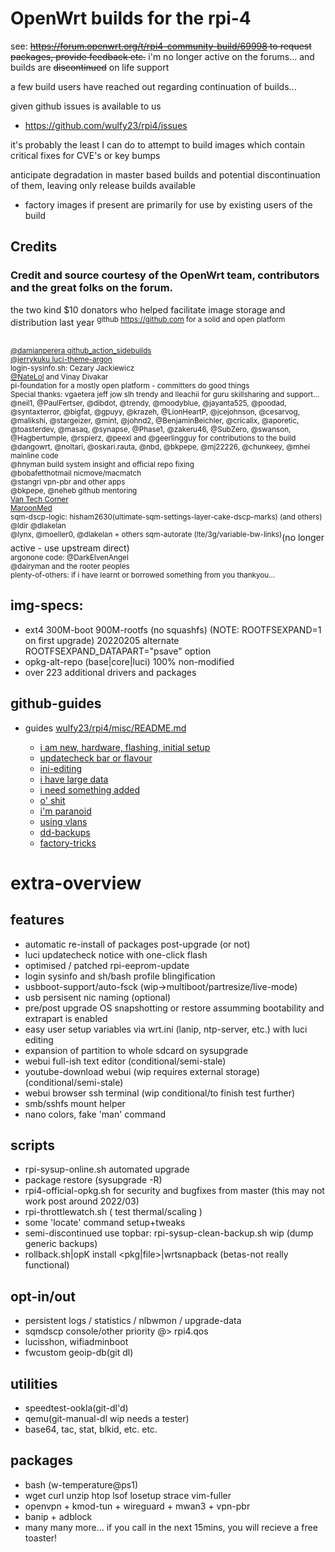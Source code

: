 

# OpenWrt builds for the rpi-4

see: <s>https://forum.openwrt.org/t/rpi4-community-build/69998 to request packages, provide feedback etc.</s> 
i'm no longer active on the forums... and builds are <s>discontinued</s> on life support

a few build users have reached out regarding continuation of builds...

given github issues is available to us

- https://github.com/wulfy23/rpi4/issues

it's probably the least I can do to attempt to build images which
contain critical fixes for CVE's or key bumps


anticipate degradation in master based builds and potential discontinuation of them, leaving only release builds available
- factory images if present are primarily for use by existing users of the build





## Credits

### Credit and source courtesy of the OpenWrt team, contributors and the great folks on the forum.

the two kind $10 donators who helped facilitate image storage and distribution last year
<sup>github https://github.com for a solid and open platform</sup><br><br>

<sup>[@damianperera github_action_sidebuilds](https://github.com/damianperera/openwrt-rpi)</sup><br>
<sup>[@jerrykuku luci-theme-argon](https://github.com/jerrykuku/luci-theme-argon)</sup><br>
<sup>login-sysinfo.sh: Cezary Jackiewicz</sup><br>
<sup>[@NateLol](https://github.com/NateLol/luci-app-oled) and Vinay Divakar</sup><br>
<sup>pi-foundation for a mostly open platform - committers do good things</sup><br>
<sup>Special thanks: vgaetera jeff jow slh trendy and lleachii for guru skillsharing and support... </sup><br>
<sup>@neil1, @PaulFertser, @dibdot, @trendy, @moodyblue, @jayanta525, @poodad, @syntaxterror, @bigfat, @gpuyy, @krazeh, @LionHeartP, @jcejohnson, @cesarvog, @malikshi, @stargeizer, @mint, @johnd2, @BenjaminBeichler, @cricalix, @aporetic, @toasterdev, @masaq, @synapse, @Phase1, @zakeru46, @SubZero, @swanson, @Hagbertumple, @rspierz, @peexl and @geerlingguy for contributions to the build</sup><br>
<sup>@dangowrt, @noltari, @oskari.rauta, @nbd, @bkpepe, @mj22226, @chunkeey, @mhei mainline code</sup><br>
<sup>@hnyman build system insight and official repo fixing</sup><br>
<sup>@bobafetthotmail nicmove/macmatch</sup><br>
<sup>@stangri vpn-pbr and other apps</sup><br>
<sup>@bkpepe, @neheb github mentoring</sup><br>
<sup>[Van Tech Corner](https://www.youtube.com/channel/UCczXrZ5r1nCMACiaipGqbtw)</sup><br>
<sup>[MaroonMed](https://www.maroonmed.com/berry-on-a-bush-router-on-a-stick-raspberry-pi-4-inter-vlan-openwrt-router/)</sup><br>
<sup>sqm-dscp-logic: hisham2630(ultimate-sqm-settings-layer-cake-dscp-marks) (and others) @ldir @dlakelan</sup><br>
<sup>@lynx, @moeller0, @dlakelan + others sqm-autorate (lte/3g/variable-bw-links)</sup>(no longer active - use upstream direct)<br>
<sup>argonone code: @DarkElvenAngel</sup><br>
<sup>@dairyman and the rooter peoples</sup><br>
<sup>plenty-of-others: if i have learnt or borrowed something from you thankyou...</sup><br>


## img-specs:
- ext4 300M-boot 900M-rootfs (no squashfs) (NOTE: ROOTFSEXPAND=1 on first upgrade)
                            20220205 alternate ROOTFSEXPAND_DATAPART="psave" option 
- opkg-alt-repo (base|core|luci) 100% non-modified
- over 223 additional drivers and packages


## github-guides
- guides [wulfy23/rpi4/misc/README.md](https://github.com/wulfy23/rpi4/blob/master/misc/README.md)

	- [i am new, hardware, flashing, initial setup](https://github.com/wulfy23/rpi4/blob/master/misc/guides/abc123.md)
	- [updatecheck bar or flavour](https://github.com/wulfy23/rpi4/blob/master/misc/guides/updatecheck.md)
	- [ini-editing](https://github.com/wulfy23/rpi4/blob/master/misc/guides/updatecheck.md#ini-editing)
	- [i have large data](https://github.com/wulfy23/rpi4/blob/master/misc/guides/i_have_large_data.md)
	- [i need something added](https://github.com/wulfy23/rpi4/blob/master/misc/guides/i_need_something_added.md)
	- [o' shit](https://github.com/wulfy23/rpi4/blob/master/misc/guides/fsck.md)
	- [i'm paranoid](https://github.com/wulfy23/rpi4/blob/master/misc/guides/im_paranoid.md)
	- [using vlans](https://github.com/wulfy23/rpi4/blob/master/HARDWARE.md#using-vlans)
	- [dd-backups](https://github.com/wulfy23/rpi4/blob/master/misc/guides/dd-backups.md)
	- [factory-tricks](https://github.com/wulfy23/rpi4/blob/master/misc/guides/factory-tricks.md)


# extra-overview

## features
- automatic re-install of packages post-upgrade (or not)
- luci updatecheck notice with one-click flash
- optimised / patched rpi-eeprom-update
- login sysinfo and sh/bash profile blingification
- usbboot-support/auto-fsck (wip->multiboot/partresize/live-mode)
- usb persisent nic naming (optional)
- pre/post upgrade OS snapshotting or restore assumming bootability and extrapart is enabled
- easy user setup variables via wrt.ini (lanip, ntp-server, etc.) with luci editing
- expansion of partition to whole sdcard on sysupgrade
- webui full-ish text editor (conditional/semi-stale)
- youtube-download webui (wip requires external storage) (conditional/semi-stale)
- webui browser ssh terminal (wip conditional/to finish test further)
- smb/sshfs mount helper
- nano colors, fake 'man' command

## scripts
- rpi-sysup-online.sh automated upgrade
- package restore (sysupgrade -R)
- rpi4-official-opkg.sh for security and bugfixes from master (this may not work post around 2022/03)
- rpi-throttlewatch.sh ( test thermal/scaling )
- some 'locate' command setup+tweaks
- semi-discontinued use topbar: rpi-sysup-clean-backup.sh wip (dump generic backups)
- rollback.sh|opK install <pkg|file>|wrtsnapback (betas-not really functional)


## opt-in/out
- persistent logs / statistics / nlbwmon / upgrade-data
- sqmdscp console/other priority @> rpi4.qos
- lucisshon, wifiadminboot
- fwcustom geoip-db(git dl)

## utilities
- speedtest-ookla(git-dl'd)
- qemu(git-manual-dl wip needs a tester)
- base64, tac, stat, blkid, etc. etc.


## packages
- bash (w-temperature@ps1)
- wget curl unzip htop lsof losetup strace vim-fuller
- openvpn + kmod-tun + wireguard + mwan3 + vpn-pbr
- banip + adblock
- many many more... if you call in the next 15mins, you will recieve a free toaster!






